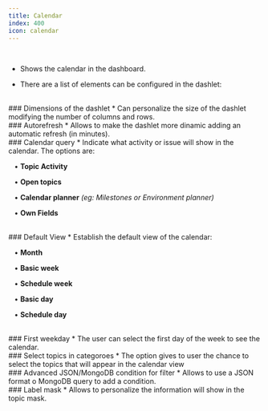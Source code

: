 ```yaml
---
title: Calendar
index: 400
icon: calendar
---
```


    
<br />

* Shows the calendar in the dashboard.

* There are a list of elements can be configured in the dashlet:

<br />
### Dimensions of the dashlet
* Can personalize the size of the dashlet modifying the number of columns and rows.

<br />
### Autorefresh
* Allows to make the dashlet more dinamic adding an automatic refresh (in minutes).

<br />
### Calendar query
* Indicate what activity or issue will show in the calendar. The options are: <br />


&nbsp; &nbsp;• **Topic Activity** <br />

&nbsp; &nbsp;• **Open topics** <br />

&nbsp; &nbsp;• **Calendar planner** *(eg: Milestones or Environment planner)* <br />

&nbsp; &nbsp;• **Own Fields** 

<br />
### Default View
* Establish the default view of the calendar: <br />


&nbsp; &nbsp;• **Month** <br />

&nbsp; &nbsp;• **Basic week** <br />

&nbsp; &nbsp;• **Schedule week** <br />

&nbsp; &nbsp;• **Basic day** <br />

&nbsp; &nbsp;• **Schedule day** 

<br />
### First weekday
* The user can select the first day of the week to see the calendar.

<br />
### Select topics in categoroes
* The option gives to user the chance to select the topics that will appear in the calendar view

<br />
### Advanced JSON/MongoDB condition for filter
* Allows to use a JSON format o MongoDB query to add a condition. 

<br />
### Label mask
* Allows to personalize the information will show in the topic mask.
